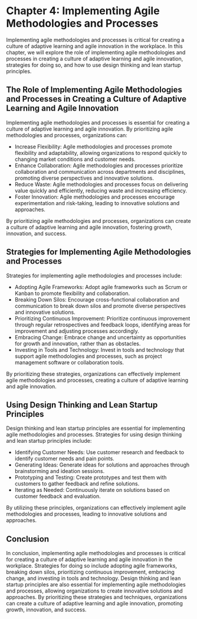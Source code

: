Chapter 4: Implementing Agile Methodologies and Processes
=========================================================

Implementing agile methodologies and processes is critical for creating a culture of adaptive learning and agile innovation in the workplace. In this chapter, we will explore the role of implementing agile methodologies and processes in creating a culture of adaptive learning and agile innovation, strategies for doing so, and how to use design thinking and lean startup principles.

The Role of Implementing Agile Methodologies and Processes in Creating a Culture of Adaptive Learning and Agile Innovation
--------------------------------------------------------------------------------------------------------------------------

Implementing agile methodologies and processes is essential for creating a culture of adaptive learning and agile innovation. By prioritizing agile methodologies and processes, organizations can:

* Increase Flexibility: Agile methodologies and processes promote flexibility and adaptability, allowing organizations to respond quickly to changing market conditions and customer needs.
* Enhance Collaboration: Agile methodologies and processes prioritize collaboration and communication across departments and disciplines, promoting diverse perspectives and innovative solutions.
* Reduce Waste: Agile methodologies and processes focus on delivering value quickly and efficiently, reducing waste and increasing efficiency.
* Foster Innovation: Agile methodologies and processes encourage experimentation and risk-taking, leading to innovative solutions and approaches.

By prioritizing agile methodologies and processes, organizations can create a culture of adaptive learning and agile innovation, fostering growth, innovation, and success.

Strategies for Implementing Agile Methodologies and Processes
-------------------------------------------------------------

Strategies for implementing agile methodologies and processes include:

* Adopting Agile Frameworks: Adopt agile frameworks such as Scrum or Kanban to promote flexibility and collaboration.
* Breaking Down Silos: Encourage cross-functional collaboration and communication to break down silos and promote diverse perspectives and innovative solutions.
* Prioritizing Continuous Improvement: Prioritize continuous improvement through regular retrospectives and feedback loops, identifying areas for improvement and adjusting processes accordingly.
* Embracing Change: Embrace change and uncertainty as opportunities for growth and innovation, rather than as obstacles.
* Investing in Tools and Technology: Invest in tools and technology that support agile methodologies and processes, such as project management software or collaboration tools.

By prioritizing these strategies, organizations can effectively implement agile methodologies and processes, creating a culture of adaptive learning and agile innovation.

Using Design Thinking and Lean Startup Principles
-------------------------------------------------

Design thinking and lean startup principles are essential for implementing agile methodologies and processes. Strategies for using design thinking and lean startup principles include:

* Identifying Customer Needs: Use customer research and feedback to identify customer needs and pain points.
* Generating Ideas: Generate ideas for solutions and approaches through brainstorming and ideation sessions.
* Prototyping and Testing: Create prototypes and test them with customers to gather feedback and refine solutions.
* Iterating as Needed: Continuously iterate on solutions based on customer feedback and evaluation.

By utilizing these principles, organizations can effectively implement agile methodologies and processes, leading to innovative solutions and approaches.

Conclusion
----------

In conclusion, implementing agile methodologies and processes is critical for creating a culture of adaptive learning and agile innovation in the workplace. Strategies for doing so include adopting agile frameworks, breaking down silos, prioritizing continuous improvement, embracing change, and investing in tools and technology. Design thinking and lean startup principles are also essential for implementing agile methodologies and processes, allowing organizations to create innovative solutions and approaches. By prioritizing these strategies and techniques, organizations can create a culture of adaptive learning and agile innovation, promoting growth, innovation, and success.
